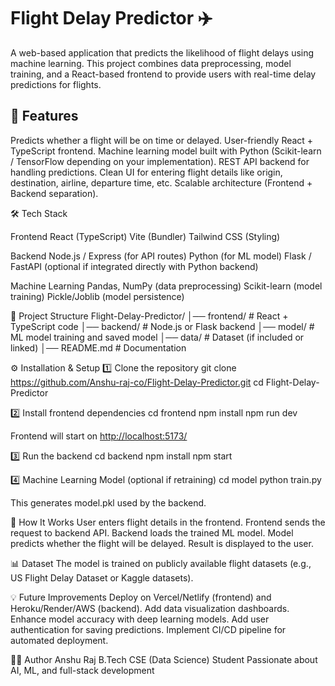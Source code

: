# Flight Delay Predictor ✈️
A web-based application that predicts the likelihood of flight delays using machine learning. This project combines data preprocessing, model training, and a React-based frontend to provide users with real-time delay predictions for flights.
## 🚀 Features

Predicts whether a flight will be on time or delayed.
User-friendly React + TypeScript frontend.
Machine learning model built with Python (Scikit-learn / TensorFlow depending on your implementation).
REST API backend for handling predictions.
Clean UI for entering flight details like origin, destination, airline, departure time, etc.
Scalable architecture (Frontend + Backend separation).

🛠️ Tech Stack

Frontend
React (TypeScript)
Vite (Bundler)
Tailwind CSS (Styling)

Backend
Node.js / Express (for API routes)
Python (for ML model)
Flask / FastAPI (optional if integrated directly with Python backend)

Machine Learning
Pandas, NumPy (data preprocessing)
Scikit-learn (model training)
Pickle/Joblib (model persistence)

📂 Project Structure
Flight-Delay-Predictor/
│── frontend/         # React + TypeScript code
│── backend/          # Node.js or Flask backend
│── model/            # ML model training and saved model
│── data/             # Dataset (if included or linked)
│── README.md         # Documentation

⚙️ Installation & Setup
1️⃣ Clone the repository
git clone https://github.com/Anshu-raj-co/Flight-Delay-Predictor.git
cd Flight-Delay-Predictor

2️⃣ Install frontend dependencies
cd frontend
npm install
npm run dev

Frontend will start on [http://localhost:5173/](http://localhost:8081/)

3️⃣ Run the backend
cd backend
npm install
npm start

4️⃣ Machine Learning Model (optional if retraining)
cd model
python train.py

This generates model.pkl used by the backend.

🎯 How It Works
User enters flight details in the frontend.
Frontend sends the request to backend API.
Backend loads the trained ML model.
Model predicts whether the flight will be delayed.
Result is displayed to the user.

📊 Dataset
The model is trained on publicly available flight datasets (e.g., US Flight Delay Dataset
 or Kaggle datasets).

💡 Future Improvements
Deploy on Vercel/Netlify (frontend) and Heroku/Render/AWS (backend).
Add data visualization dashboards.
Enhance model accuracy with deep learning models.
Add user authentication for saving predictions.
Implement CI/CD pipeline for automated deployment.

👨‍💻 Author
Anshu Raj
B.Tech CSE (Data Science) Student
Passionate about AI, ML, and full-stack development
